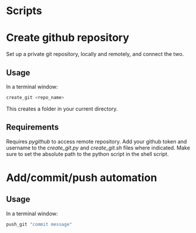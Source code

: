 # Scripts

# Create github repository 

Set up a private git repository, locally and remotely, and connect the two. 

## Usage
In a terminal window:
```bash
create_git <repo_name>
```

This creates a folder in your current directory. 

## Requirements

Requires *pygithub* to access remote repository. Add your github token and username to the *create_git.py* and *create_git.sh* files where indicated. Make sure to set the absolute path to the python script in the shell script. 

# Add/commit/push automation

## Usage
In a terminal window:
```bash
push_git "commit message"
```
